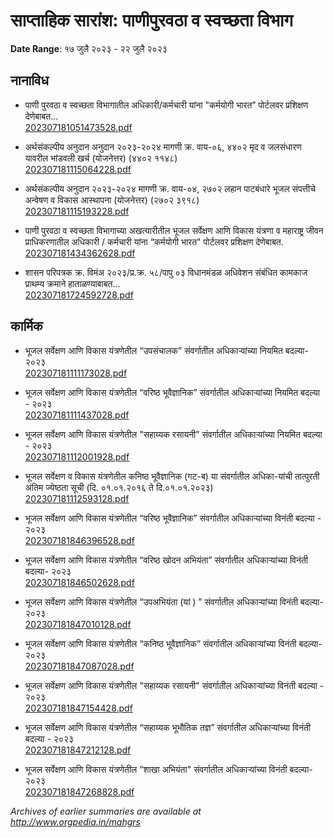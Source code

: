 # साप्ताहिक सारांश: पाणीपुरवठा व स्वच्छता विभाग

**Date Range**: १७ जुलै २०२३ - २२ जुलै २०२३


## नानाविध
- पाणी पुरवठा व स्वच्छता विभागातील अधिकारी/कर्मचारी यांना "कर्मयोगी भारत” पोर्टलवर प्रशिक्षण देणेबाबत...\
  [202307181051473528.pdf](https://gr.maharashtra.gov.in/Site/Upload/Government%20Resolutions/English/202307181051473528.pdf)

- अर्थसंकल्पीय अनुदान अनुदान २०२३-२०२४ मागणी क्र. वाय-०६, ४४०२ मृद व जलसंधारण यावरील भांडवली खर्च (योजनेत्तर) (४४०२ ११४८)\
  [202307181115064228.pdf](https://gr.maharashtra.gov.in/Site/Upload/Government%20Resolutions/English/202307181115064228.pdf)

- अर्थसंकल्पीय अनुदान २०२३-२०२४ मागणी क्र. वाय-०४, २७०२ लहान पाटबंधारे भूजल संपत्तीचे अन्वेषण व विकास आस्थापना (योजनेत्तर) (२७०२ ३९१८)\
  [202307181115193228.pdf](https://gr.maharashtra.gov.in/Site/Upload/Government%20Resolutions/English/202307181115193228.pdf)

- पाणी पुरवठा व स्वच्छता विभागाच्या अखत्यारीतील भूजल सर्वेक्षण आणि विकास यंत्रणा व महाराष्ट्र जीवन प्राधिकरणातील अधिकारी / कर्मचारी यांना “कर्मयोगी भारत" पोर्टलवर प्रशिक्षण देणेबाबत.\
  [202307181434362628.pdf](https://gr.maharashtra.gov.in/Site/Upload/Government%20Resolutions/English/202307181434362628.pdf)

- शासन परिपत्रक क्र. विमंअ २०२३/प्र.क्र. ५८/पापु ०३ विधानमंडळ अधिवेशन संबंधित कामकाज प्राथम्य क्रमाने हाताळण्याबाबत...\
  [202307181724592728.pdf](https://gr.maharashtra.gov.in/Site/Upload/Government%20Resolutions/English/202307181724592728.pdf)

## कार्मिक
- भूजल सर्वेक्षण आणि विकास यंत्रणेतील “उपसंचालक” संवर्गातील अधिकाऱ्यांच्या नियमित बदल्या- २०२३\
  [202307181111173028.pdf](https://gr.maharashtra.gov.in/Site/Upload/Government%20Resolutions/English/202307181111173028.pdf)

- भूजल सर्वेक्षण आणि विकास यंत्रणेतील “वरिष्ठ भूवैज्ञानिक” संवर्गातील अधिकाऱ्यांच्या नियमित बदल्या - २०२३\
  [202307181111437028.pdf](https://gr.maharashtra.gov.in/Site/Upload/Government%20Resolutions/English/202307181111437028.pdf)

- भूजल सर्वेक्षण आणि विकास यंत्रणेतील "सहाय्यक रसायनी” संवर्गातील अधिकाऱ्यांच्या नियमित बदल्या - २०२३\
  [202307181112001928.pdf](https://gr.maharashtra.gov.in/Site/Upload/Government%20Resolutions/English/202307181112001928.pdf)

- भूजल सर्वेक्षण व विकास यंत्रणेतील कनिष्ठ भूवैज्ञानिक (गट-ब) या संवर्गातील अधिका-यांची तात्पुरती अंतिम ज्येष्ठता सूची (दि. ०१.०१.२०१६ ते दि.०१.०१.२०२३)\
  [202307181112593128.pdf](https://gr.maharashtra.gov.in/Site/Upload/Government%20Resolutions/English/202307181112593128.pdf)

- भूजल सर्वेक्षण आणि विकास यंत्रणेतील “वरिष्ठ भूवैज्ञानिक” संवर्गातील अधिकाऱ्यांच्या विनंती बदल्या - २०२३\
  [202307181846396528.pdf](https://gr.maharashtra.gov.in/Site/Upload/Government%20Resolutions/English/202307181846396528.pdf)

- भूजल सर्वेक्षण आणि विकास यंत्रणेतील “वरिष्ठ खोदन अभियंता” संवर्गातील अधिकाऱ्यांच्या विनंती बदल्या- २०२३\
  [202307181846502628.pdf](https://gr.maharashtra.gov.in/Site/Upload/Government%20Resolutions/English/202307181846502628.pdf)

- भूजल सर्वेक्षण आणि विकास यंत्रणेतील “उपअभियंता (यां ) ” संवर्गातील अधिकाऱ्यांच्या विनंती बदल्या- २०२३\
  [202307181847010128.pdf](https://gr.maharashtra.gov.in/Site/Upload/Government%20Resolutions/English/202307181847010128.pdf)

- भूजल सर्वेक्षण आणि विकास यंत्रणेतील “कनिष्ठ भूवैज्ञानिक” संवर्गातील अधिकाऱ्यांच्या विनंती बदल्या- २०२३\
  [202307181847087028.pdf](https://gr.maharashtra.gov.in/Site/Upload/Government%20Resolutions/English/202307181847087028.pdf)

- भूजल सर्वेक्षण आणि विकास यंत्रणेतील "सहाय्यक रसायनी" संवर्गातील अधिकाऱ्यांच्या विनंती बदल्या - २०२३\
  [202307181847154428.pdf](https://gr.maharashtra.gov.in/Site/Upload/Government%20Resolutions/English/202307181847154428.pdf)

- भूजल सर्वेक्षण आणि विकास यंत्रणेतील “सहाय्यक भूभौतिक तज्ञ” संवर्गातील अधिकाऱ्यांच्या विनंती बदल्या - २०२३\
  [202307181847212128.pdf](https://gr.maharashtra.gov.in/Site/Upload/Government%20Resolutions/English/202307181847212128.pdf)

- भूजल सर्वेक्षण आणि विकास यंत्रणेतील “शाखा अभियंता" संवर्गातील अधिकाऱ्यांच्या विनंती बदल्या- २०२३\
  [202307181847268828.pdf](https://gr.maharashtra.gov.in/Site/Upload/Government%20Resolutions/English/202307181847268828.pdf)


*Archives of earlier summaries are available at http://www.orgpedia.in/mahgrs*